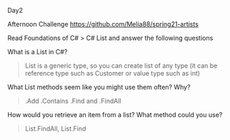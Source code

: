 Day2

Afternoon Challenge 
https://github.com/Melia88/spring21-artists

Read Foundations of C# > C# List and answer the following questions

What is a List in C#?
>List is a generic type, so you can create list of any type (it can be reference type such as Customer or value type such as int)

What List methods seem like you might use them often? Why?
> .Add .Contains .Find and .FindAll

How would you retrieve an item from a list? What method could you use?
> List.FindAll, List.Find 